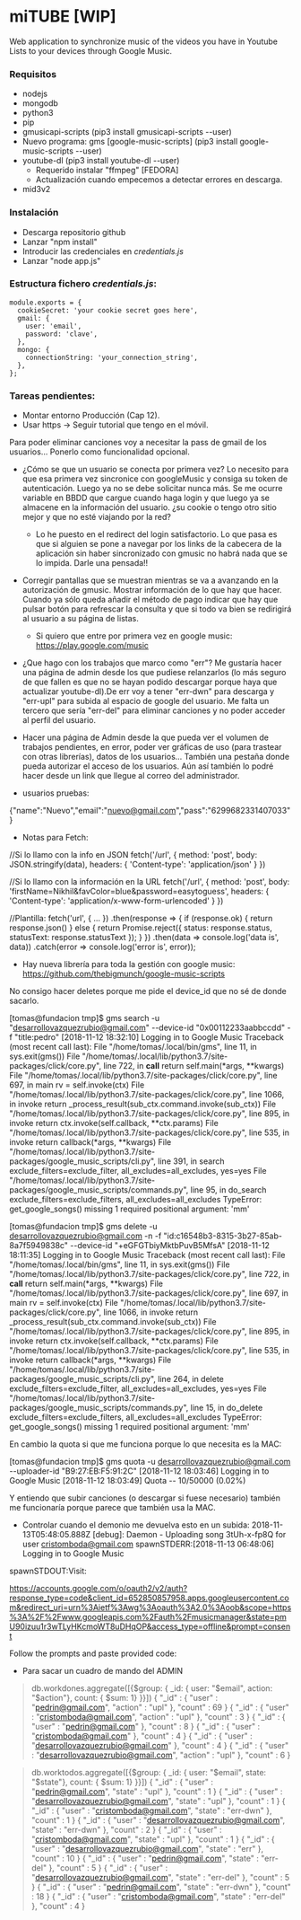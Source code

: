 # miTUBE  [WIP]
Web application to synchronize music of the videos you have in Youtube Lists to your devices through Google Music.

### Requisitos

* nodejs
* mongodb
* python3
* pip
* gmusicapi-scripts (pip3 install gmusicapi-scripts --user)
* Nuevo programa: gms [google-music-scripts] (pip3 install google-music-scripts --user)
* youtube-dl (pip3 install youtube-dl --user)
  * Requerido instalar "ffmpeg" [FEDORA]
  * Actualización cuando empecemos a detectar errores en descarga.
* mid3v2


### Instalación

* Descarga repositorio github
* Lanzar "npm install"
* Introducir las credenciales en *credentials.js*
* Lanzar "node app.js"


### Estructura fichero *credentials.js*:

```
module.exports = {
  cookieSecret: 'your cookie secret goes here',
  gmail: {
    user: 'email',
    password: 'clave',
  },
  mongo: {
    connectionString: 'your_connection_string',
  },
};
```


### Tareas pendientes:

* Montar entorno Producción (Cap 12).
* Usar https -> Seguir tutorial que tengo en el móvil.

Para poder eliminar canciones voy a necesitar la pass de gmail de los usuarios... Ponerlo como funcionalidad opcional.

* ¿Cómo se que un usuario se conecta por primera vez? Lo necesito para que esa primera vez sincronice con googleMusic y consiga su token de autenticación. Luego ya no se debe solicitar nunca más. Se me ocurre variable en BBDD que cargue cuando haga login y que luego ya se almacene en la información del usuario. ¿su cookie o tengo otro sitio mejor y que no esté viajando por la red?
  * Lo he puesto en el redirect del login satisfactorio. Lo que pasa es que si alguien se pone a navegar por los links de la cabecera de la aplicación sin haber sincronizado con gmusic no habrá nada que se lo impida. Darle una pensada!!

* Corregir pantallas que se muestran mientras se va a avanzando en la autorización de gmusic. Mostrar información de lo que hay que hacer. Cuando ya sólo queda añadir el método de pago indicar que hay que pulsar botón para refrescar la consulta y que si todo va bien se redirigirá al usuario a su página de listas.
  * Si quiero que entre por primera vez en google music: https://play.google.com/music

* ¿Que hago con los trabajos que marco como "err"? Me gustaría hacer una página de admin desde los que pudiese relanzarlos (lo más seguro de que fallen es que no se hayan podido descargar porque haya que actualizar youtube-dl).De err voy a tener "err-dwn" para descarga y "err-upl" para subida al espacio de google del usuario. Me falta un tercero que sería "err-del" para eliminar canciones y no poder acceder al perfil del usuario.

* Hacer una página de Admin desde la que pueda ver el volumen de trabajos pendientes, en error, poder ver gráficas de uso (para trastear con otras librerías), datos de los usuarios... También una pestaña donde pueda autorizar el acceso de los usuarios. Aún así también lo podré hacer desde un link que llegue al correo del administrador.

* usuarios pruebas:

{"name":"Nuevo","email":"nuevo@gmail.com","pass":"6299682331407033"}



* Notas para Fetch:

//Si lo llamo con la info en JSON
fetch('/url', {
  method: 'post',
  body: JSON.stringify(data),
  headers: { 'Content-type': 'application/json' }
})

//Si lo llamo con la información en la URL
fetch('/url', {
  method: 'post',
  body: 'firstName=Nikhil&favColor=blue&password=easytoguess',
  headers: { 'Content-type': 'application/x-www-form-urlencoded' }
})

//Plantilla:
  fetch('url', {
    ...
  })
  .then(response => {
    if (response.ok) {
      return response.json()
    } else {
      return Promise.reject({
        status: response.status,
        statusText: response.statusText
      });
    }
  })
  .then(data => console.log('data is', data))
  .catch(error => console.log('error is', error));


  * Hay nueva librería para toda la gestión con google music:
  https://github.com/thebigmunch/google-music-scripts

  No consigo hacer deletes porque me pide el device_id que no sé de donde sacarlo.

[tomas@fundacion tmp]$ gms search -u "desarrollovazquezrubio@gmail.com" --device-id "0x00112233aabbccdd" -f "title:pedro"
[2018-11-12 18:32:10] Logging in to Google Music
Traceback (most recent call last):
  File "/home/tomas/.local/bin/gms", line 11, in <module>
    sys.exit(gms())
  File "/home/tomas/.local/lib/python3.7/site-packages/click/core.py", line 722, in __call__
    return self.main(*args, **kwargs)
  File "/home/tomas/.local/lib/python3.7/site-packages/click/core.py", line 697, in main
    rv = self.invoke(ctx)
  File "/home/tomas/.local/lib/python3.7/site-packages/click/core.py", line 1066, in invoke
    return _process_result(sub_ctx.command.invoke(sub_ctx))
  File "/home/tomas/.local/lib/python3.7/site-packages/click/core.py", line 895, in invoke
    return ctx.invoke(self.callback, **ctx.params)
  File "/home/tomas/.local/lib/python3.7/site-packages/click/core.py", line 535, in invoke
    return callback(*args, **kwargs)
  File "/home/tomas/.local/lib/python3.7/site-packages/google_music_scripts/cli.py", line 391, in search
    exclude_filters=exclude_filter, all_excludes=all_excludes, yes=yes
  File "/home/tomas/.local/lib/python3.7/site-packages/google_music_scripts/commands.py", line 95, in do_search
    exclude_filters=exclude_filters, all_excludes=all_excludes
TypeError: get_google_songs() missing 1 required positional argument: 'mm'

[tomas@fundacion tmp]$ gms delete -u desarrollovazquezrubio@gmail.com -n -f "id:c16548b3-8315-3b27-85ab-8a7f5949838c" --device-id "+eGFGTbiyMktbPuvB5MfsA"
[2018-11-12 18:11:35] Logging in to Google Music
Traceback (most recent call last):
  File "/home/tomas/.local/bin/gms", line 11, in <module>
    sys.exit(gms())
  File "/home/tomas/.local/lib/python3.7/site-packages/click/core.py", line 722, in __call__
    return self.main(*args, **kwargs)
  File "/home/tomas/.local/lib/python3.7/site-packages/click/core.py", line 697, in main
    rv = self.invoke(ctx)
  File "/home/tomas/.local/lib/python3.7/site-packages/click/core.py", line 1066, in invoke
    return _process_result(sub_ctx.command.invoke(sub_ctx))
  File "/home/tomas/.local/lib/python3.7/site-packages/click/core.py", line 895, in invoke
    return ctx.invoke(self.callback, **ctx.params)
  File "/home/tomas/.local/lib/python3.7/site-packages/click/core.py", line 535, in invoke
    return callback(*args, **kwargs)
  File "/home/tomas/.local/lib/python3.7/site-packages/google_music_scripts/cli.py", line 264, in delete
    exclude_filters=exclude_filter, all_excludes=all_excludes, yes=yes
  File "/home/tomas/.local/lib/python3.7/site-packages/google_music_scripts/commands.py", line 15, in do_delete
    exclude_filters=exclude_filters, all_excludes=all_excludes
TypeError: get_google_songs() missing 1 required positional argument: 'mm'


En cambio la quota si que me funciona porque lo que necesita es la MAC:

[tomas@fundacion tmp]$ gms quota -u desarrollovazquezrubio@gmail.com --uploader-id "B9:27:EB:F5:91:2C"
[2018-11-12 18:03:46] Logging in to Google Music
[2018-11-12 18:03:49] Quota -- 10/50000 (0.02%)


Y entiendo que subir canciones (o descargar si fuese necesario) también me funcionaría porque parece que también usa la MAC.



* Controlar cuando el demonio me devuelva esto en un subida:
2018-11-13T05:48:05.888Z [debug]: Daemon - Uploading song 3tUh-x-fp8Q for user cristomboda@gmail.com
spawnSTDERR:[2018-11-13 06:48:06] Logging in to Google Music

spawnSTDOUT:Visit:

https://accounts.google.com/o/oauth2/v2/auth?response_type=code&client_id=652850857958.apps.googleusercontent.com&redirect_uri=urn%3Aietf%3Awg%3Aoauth%3A2.0%3Aoob&scope=https%3A%2F%2Fwww.googleapis.com%2Fauth%2Fmusicmanager&state=pmU90izuu1r3wTLyHKcmoWT8uDHqOP&access_type=offline&prompt=consent

Follow the prompts and paste provided code: 



* Para sacar un cuadro de mando del ADMIN
> db.workdones.aggregate([{$group: { _id: { user: "$email", action: "$action"}, count: { $sum: 1} }}])
{ "_id" : { "user" : "pedrin@gmail.com", "action" : "upl" }, "count" : 69 }
{ "_id" : { "user" : "cristomboda@gmail.com", "action" : "upl" }, "count" : 3 }
{ "_id" : { "user" : "pedrin@gmail.com" }, "count" : 8 }
{ "_id" : { "user" : "cristomboda@gmail.com" }, "count" : 4 }
{ "_id" : { "user" : "desarrollovazquezrubio@gmail.com" }, "count" : 4 }
{ "_id" : { "user" : "desarrollovazquezrubio@gmail.com", "action" : "upl" }, "count" : 6 }

> db.worktodos.aggregate([{$group: { _id: { user: "$email", state: "$state"}, count: { $sum: 1} }}])
{ "_id" : { "user" : "pedrin@gmail.com", "state" : "upl" }, "count" : 1 }
{ "_id" : { "user" : "desarrollovazquezrubio@gmail.com", "state" : "upl" }, "count" : 1 }
{ "_id" : { "user" : "cristomboda@gmail.com", "state" : "err-dwn" }, "count" : 1 }
{ "_id" : { "user" : "desarrollovazquezrubio@gmail.com", "state" : "err-dwn" }, "count" : 2 }
{ "_id" : { "user" : "cristomboda@gmail.com", "state" : "upl" }, "count" : 1 }
{ "_id" : { "user" : "desarrollovazquezrubio@gmail.com", "state" : "err" }, "count" : 10 }
{ "_id" : { "user" : "pedrin@gmail.com", "state" : "err-del" }, "count" : 5 }
{ "_id" : { "user" : "desarrollovazquezrubio@gmail.com", "state" : "err-del" }, "count" : 5 }
{ "_id" : { "user" : "pedrin@gmail.com", "state" : "err-dwn" }, "count" : 18 }
{ "_id" : { "user" : "cristomboda@gmail.com", "state" : "err-del" }, "count" : 4 }

